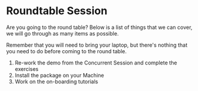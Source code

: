 # Roundtable Session

Are you going to the round table? Below is a list of things that we can cover, we will go through as many items as possible.

Remember that you will need to bring your laptop, but there's nothing that you need to do before coming to the round table.

  1. Re-work the demo from the Concurrent Session and complete the exercises
  2. Install the package on your Machine
  3. Work on the on-boarding tutorials
